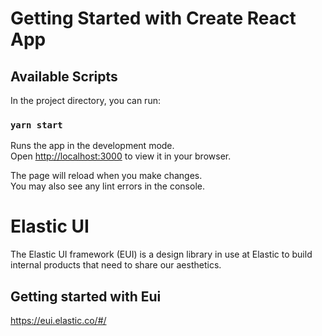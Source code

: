 # Getting Started with Create React App

## Available Scripts

In the project directory, you can run:

### `yarn start`

Runs the app in the development mode.\
Open [http://localhost:3000](http://localhost:3000) to view it in your browser.

The page will reload when you make changes.\
You may also see any lint errors in the console.

# Elastic UI

The Elastic UI framework (EUI) is a design library in use at Elastic to build internal products that need to share our aesthetics.

## Getting started with Eui

https://eui.elastic.co/#/

